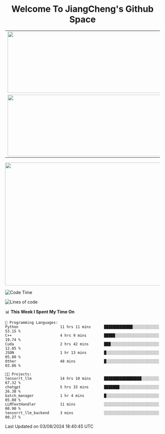 <h1 align="center">Welcome To JiangCheng's Github Space</h1>

<table align="center" frame="void" rules="none" >
  <tr>
    <td>
      <div align="center"> <img height="200px" width="500px"  src="https://github-readme-stats.vercel.app/api?username=thisjiang&hide_title=true&hide_border=true&layout=compact&show_icons=trueline_height=21&text_color=000&icon_color=000&bg_color=0,ea6161,ffc64d,fffc4d,52fa5a&theme=graywhite" /> </div>
    </td>
    <td>
      <div align="center"> <img height="200px" width="500px" src="https://github-readme-stats.vercel.app/api/top-langs/?username=thisjiang&hide_title=true&hide_border=true&layout=compact&langs_count=6&text_color=000&icon_color=fff&bg_color=0,52fa5a,4dfcff,c64dff&theme=graywhite" /> </div>
    </td>
  </tr>
  <tr>
    <td>
      <div align="center"> <img height="200px" width="500px" src="https://github-readme-streak-stats.herokuapp.com/?user=thisjiang&hide_title=true&hide_border=true&layout=compact&langs_count=6" /> </div>
    </td>
    <td>
      <div align="center"> 
      <a href="https://github.com/" target="_blank"><img style="margin: 10px" src="https://profilinator.rishav.dev/skills-assets/git-scm-icon.svg" alt="Git" height="50" /></a>  
      <a href="https://www.linux.org/" target="_blank"><img style="margin: 10px" src="https://profilinator.rishav.dev/skills-assets/linux-original.svg" alt="Linux" height="50" /></a>  
      <a href="https://www.gnu.org/software/bash/" target="_blank"><img style="margin: 10px" src="https://profilinator.rishav.dev/skills-assets/gnu_bash-icon.svg" alt="Bash" height="50" /></a>  
      </div>
    </td>
  </tr>
</table>

<div align="center"> <img height="400px" width="1000px" src="https://github-readme-activity-graph.cyclic.app/graph?username=thisjiang&theme=react&hide_title=true&hide_border=true&layout=compact&langs_count=6" /> </div></td>

<!--START_SECTION:waka-->
![Code Time](http://img.shields.io/badge/Code%20Time-1%2C580%20hrs%2052%20mins-blue)

![Lines of code](https://img.shields.io/badge/From%20Hello%20World%20I%27ve%20Written-218.2%20thousand%20lines%20of%20code-blue)

📊 **This Week I Spent My Time On** 

```text
💬 Programming Languages: 
Python                   11 hrs 11 mins      █████████████░░░░░░░░░░░░   53.15 % 
C++                      4 hrs 9 mins        █████░░░░░░░░░░░░░░░░░░░░   19.74 % 
Cuda                     2 hrs 42 mins       ███░░░░░░░░░░░░░░░░░░░░░░   12.85 % 
JSON                     1 hr 13 mins        █░░░░░░░░░░░░░░░░░░░░░░░░   05.80 % 
Other                    48 mins             █░░░░░░░░░░░░░░░░░░░░░░░░   03.86 % 

🐱‍💻 Projects: 
tensorrt_llm             14 hrs 10 mins      █████████████████░░░░░░░░   67.32 % 
chatgpt                  5 hrs 33 mins       ███████░░░░░░░░░░░░░░░░░░   26.38 % 
batch_manager            1 hr 4 mins         █░░░░░░░░░░░░░░░░░░░░░░░░   05.08 % 
LLMTextHandler           11 mins             ░░░░░░░░░░░░░░░░░░░░░░░░░   00.90 % 
tensorrt_llm_backend     3 mins              ░░░░░░░░░░░░░░░░░░░░░░░░░   00.27 % 
```


 Last Updated on 03/08/2024 18:40:45 UTC
<!--END_SECTION:waka-->
